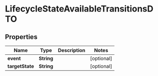 

# LifecycleStateAvailableTransitionsDTO

## Properties

Name | Type | Description | Notes
------------ | ------------- | ------------- | -------------
**event** | **String** |  |  [optional]
**targetState** | **String** |  |  [optional]




